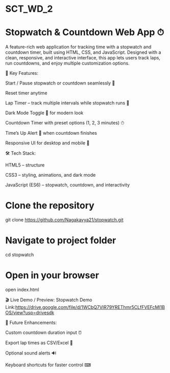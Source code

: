 # SCT_WD_2 
# Stopwatch & Countdown Web App ⏱

A feature-rich web application for tracking time with a stopwatch and countdown timer, built using HTML, CSS, and JavaScript. Designed with a clean, responsive, and interactive interface, this app lets users track laps, run countdowns, and enjoy multiple customization options.

🚀 Key Features:

Start / Pause stopwatch or countdown seamlessly 🔄

Reset timer anytime

Lap Timer – track multiple intervals while stopwatch runs 🏁

Dark Mode Toggle 🌙 for modern look

Countdown Timer with preset options (1, 2, 3 minutes) ⏱

Time’s Up Alert 🔔 when countdown finishes

Responsive UI for desktop and mobile 📱

🛠 Tech Stack:

HTML5 – structure

CSS3 – styling, animations, and dark mode

JavaScript (ES6) – stopwatch, countdown, and interactivity
 

# Clone the repository
git clone https://github.com/Nagakavya21/stopwatch.git

# Navigate to project folder
cd stopwatch

# Open in your browser
open index.html


🎬 Live Demo / Preview:
Stopwatch Demo Link:https://drive.google.com/file/d/1WCbQ7VIR79YREThmr5CLfFVEFcMl1BOS/view?usp=drivesdk

🎯 Future Enhancements:

Custom countdown duration input ⏰

Export lap times as CSV/Excel 📑

Optional sound alerts 🔊

Keyboard shortcuts for faster control ⌨
